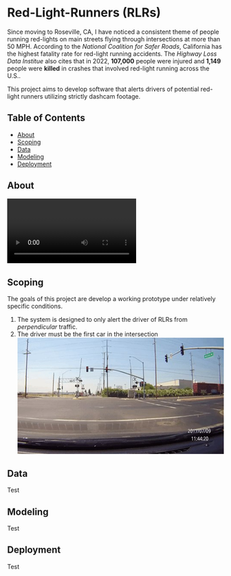 # Red-Light-Runners (RLRs)
Since moving to Roseville, CA, I have noticed a consistent theme of people running red-lights on main streets flying through intersections at more than 50 MPH. According to the *National Coalition for Safer Roads*, California has the highest fatality rate for red-light running accidents. The *Highway Loss Data Institue* also cites that in 2022, **107,000** people were injured and **1,149** people were **killed** in crashes that involved red-light running across the U.S.. 

This project aims to develop software that alerts drivers of potential red-light runners utilizing strictly dashcam footage.

## Table of Contents
- [About](#about)
- [Scoping](#scoping)
- [Data](#data)
- [Modeling](#modeling)
- [Deployment](#deployment)


## About
![All clear](images/render.mp4)

## Scoping
The goals of this project are develop a working prototype under relatively specific conditions.
1. The system is designed to only alert the driver of RLRs from *perpendicular* traffic.
2. The driver must be the first car in the intersection
    ![Alt text](images/red-light-runner.jpeg)

## Data
Test













## Modeling

Test


## Deployment

Test
